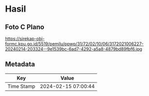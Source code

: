 # Hasil

## Foto C Plano

https://sirekap-obj-formc.kpu.go.id/5519/pemilu/ppwp/31/72/02/10/06/3172021006227-20240214-203324--9e1539bc-6ad7-4292-a5a8-4879bd89fbf6.jpg


## Metadata

| Key        | Value               |
| ---------- | ------------------- |
| Time Stamp | 2024-02-15 07:00:44 |



